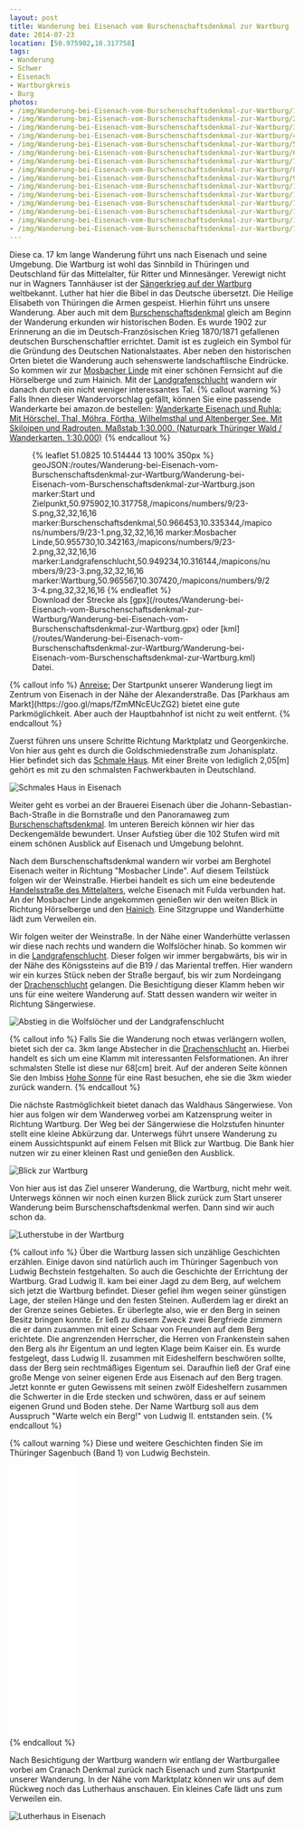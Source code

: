 ```yaml
---
layout: post
title: Wanderung bei Eisenach vom Burschenschaftsdenkmal zur Wartburg
date: 2014-07-23
location: [50.975902,10.317758]
tags:
- Wanderung
- Schwer
- Eisenach
- Wartburgkreis
- Burg
photos:
- /img/Wanderung-bei-Eisenach-vom-Burschenschaftsdenkmal-zur-Wartburg/1-schmalhaus-eisenach.jpg
- /img/Wanderung-bei-Eisenach-vom-Burschenschaftsdenkmal-zur-Wartburg/2-brauerei-eisenach.jpg
- /img/Wanderung-bei-Eisenach-vom-Burschenschaftsdenkmal-zur-Wartburg/3-burschenschaftsdenkmal.jpg
- /img/Wanderung-bei-Eisenach-vom-Burschenschaftsdenkmal-zur-Wartburg/4-im-burschenschaftsdenkmal.JPG
- /img/Wanderung-bei-Eisenach-vom-Burschenschaftsdenkmal-zur-Wartburg/5-abstieg-zur-landgrafenschlucht.jpg
- /img/Wanderung-bei-Eisenach-vom-Burschenschaftsdenkmal-zur-Wartburg/6-blick-nach-eisenach-vom-burschenschaftsdenkmal.jpg
- /img/Wanderung-bei-Eisenach-vom-Burschenschaftsdenkmal-zur-Wartburg/7-gasthaus-sängerwiese.jpg
- /img/Wanderung-bei-Eisenach-vom-Burschenschaftsdenkmal-zur-Wartburg/8-blick-zur-wartburg.jpg
- /img/Wanderung-bei-Eisenach-vom-Burschenschaftsdenkmal-zur-Wartburg/9-blick-zurück-zum-burschenschaftsdenkmal.JPG
- /img/Wanderung-bei-Eisenach-vom-Burschenschaftsdenkmal-zur-Wartburg/10-blick-zur-wartburg2.JPG
- /img/Wanderung-bei-Eisenach-vom-Burschenschaftsdenkmal-zur-Wartburg/11_wartburg1.JPG
- /img/Wanderung-bei-Eisenach-vom-Burschenschaftsdenkmal-zur-Wartburg/12_wartburg2.JPG
- /img/Wanderung-bei-Eisenach-vom-Burschenschaftsdenkmal-zur-Wartburg/13_wartburg3.JPG
- /img/Wanderung-bei-Eisenach-vom-Burschenschaftsdenkmal-zur-Wartburg/14_wartburg_lutherstube.JPG
- /img/Wanderung-bei-Eisenach-vom-Burschenschaftsdenkmal-zur-Wartburg/15-luther-haus-in-eisenach.jpg
---
```

Diese ca. 17 km lange Wanderung führt uns nach Eisenach und seine Umgebung. Die Wartburg ist wohl das Sinnbild in Thüringen und Deutschland für das Mittelalter, für Ritter und Minnesänger. Verewigt nicht nur in Wagners Tannhäuser ist der [Sängerkrieg auf der Wartburg](https://de.wikipedia.org/wiki/S%C3%A4ngerkrieg_auf_der_Wartburg) weltbekannt. Luther hat hier die Bibel in das Deutsche übersetzt. Die Heilige Elisabeth von Thüringen die Armen gespeist. Hierhin führt uns unsere Wanderung. Aber auch mit dem [Burschenschaftsdenkmal](https://de.wikipedia.org/wiki/Burschenschaftsdenkmal) gleich am Beginn der Wanderung erkunden wir historischen Boden. Es wurde 1902 zur Erinnerung an die im Deutsch-Französischen Krieg 1870/1871 gefallenen deutschen Burschenschaftler errichtet. Damit ist es zugleich ein Symbol für die Gründung des Deutschen Nationalstaates.
Aber neben den historischen Orten bietet die Wanderung auch sehenswerte landschaftlische Eindrücke. So kommen wir zur [Mosbacher Linde](http://www.thueringer-allgemeine.de/web/zgt/leben/detail/-/specific/Wanderer-schaetzen-Baumbestand-rund-um-Mosbacher-Linde-761796893) mit einer schönen Fernsicht auf die Hörselberge und zum Hainich. Mit der [Landgrafenschlucht](https://www.youtube.com/watch?v=9_TRa2XzjGc) wandern wir danach durch ein nicht weniger interessantes Tal.
{% callout warning %}
Falls Ihnen dieser Wandervorschlag gefällt, können Sie eine passende Wanderkarte bei amazon.de bestellen:
<a rel="nofollow" href="https://www.amazon.de/Wanderkarte-Eisenach-Ruhla-Wilhelmsthal-Wanderkarten/dp/386636301X/ref=as_li_ss_tl?ie=UTF8&qid=1515955699&sr=8-2&keywords=Wanderkarte+Eisenach&linkCode=ll1&tag=thueringergip-21&linkId=f7c64c2ff6bc867e0f883a2a6ba508ae
">Wanderkarte Eisenach und Ruhla: Mit Hörschel, Thal, Möhra, Förtha, Wilhelmsthal und Altenberger See. Mit Skiloipen und Radrouten. Maßstab 1:30.000. (Naturpark Thüringer Wald / Wanderkarten. 1:30.000)</a><img src="https://ir-de.amazon-adsystem.com/e/ir?t=thueringergip-21&l=as2&o=3&a=1472928918" width="1" height="1" border="0" alt="" style="border:none !important; margin:0px !important;" />
{% endcallout %}
<figure>
{% leaflet 51.0825 10.514444 13 100% 350px %}
geoJSON:/routes/Wanderung-bei-Eisenach-vom-Burschenschaftsdenkmal-zur-Wartburg/Wanderung-bei-Eisenach-vom-Burschenschaftsdenkmal-zur-Wartburg.json
marker:Start und Zielpunkt,50.975902,10.317758,/mapicons/numbers/9/23-S.png,32,32,16,16
marker:Burschenschaftsdenkmal,50.966453,10.335344,/mapicons/numbers/9/23-1.png,32,32,16,16
marker:Mosbacher Linde,50.955730,10.342163,/mapicons/numbers/9/23-2.png,32,32,16,16
marker:Landgrafenschlucht,50.949234,10.316144,/mapicons/numbers/9/23-3.png,32,32,16,16
marker:Wartburg,50.965567,10.307420,/mapicons/numbers/9/23-4.png,32,32,16,16
{% endleaflet %}

<figcaption>Download der Strecke als [gpx](/routes/Wanderung-bei-Eisenach-vom-Burschenschaftsdenkmal-zur-Wartburg/Wanderung-bei-Eisenach-vom-Burschenschaftsdenkmal-zur-Wartburg.gpx) oder [kml](/routes/Wanderung-bei-Eisenach-vom-Burschenschaftsdenkmal-zur-Wartburg/Wanderung-bei-Eisenach-vom-Burschenschaftsdenkmal-zur-Wartburg.kml) Datei.</figcaption></figure>
<!-- more -->
{% callout info %}
<u>Anreise:</u> Der Startpunkt unserer Wanderung liegt im Zentrum von Eisenach in der Nähe der Alexanderstraße. Das [Parkhaus am Markt](https://goo.gl/maps/fZmMNcEUcZG2) bietet eine gute Parkmöglichkeit. Aber auch der Hauptbahnhof ist nicht zu weit entfernt.
{% endcallout %}

Zuerst führen uns unsere Schritte Richtung Marktplatz und Georgenkirche. Von hier aus geht es durch die Goldschmiedenstraße zum Johanisplatz. Hier befindet sich das [Schmale Haus](https://de.wikipedia.org/wiki/Schmales_Haus_von_Eisenach). Mit einer Breite von lediglich 2,05[m] gehört es mit zu den schmalsten Fachwerkbauten in Deutschland.

![Schmales Haus in Eisenach](/img/Wanderung-bei-Eisenach-vom-Burschenschaftsdenkmal-zur-Wartburg/1-schmalhaus-eisenach.jpg "Schmales Haus in Eisenach")

Weiter geht es vorbei an der Brauerei Eisenach über die Johann-Sebastian-Bach-Straße in die Bornstraße und den Panoramaweg zum [Burschenschaftsdenkmal](https://www.thueringen.info/burschenschaftsdenkmal.html). Im unteren Bereich können wir hier das Deckengemälde bewundert. Unser Aufstieg über die 102 Stufen wird mit einem schönen Ausblick auf Eisenach und Umgebung belohnt.

Nach dem Burschenschaftsdenkmal wandern wir vorbei am Berghotel Eisenach weiter in Richtung "Mosbacher Linde". Auf diesem Teilstück folgen wir der Weinstraße. Hierbei handelt es sich um eine bedeutende [Handelsstraße des Mittelalters](http://www.via-regia.org/via_regia/geschichte/einzelthemen/thueringen/eisenach1.php#Anchor-Die-60950), welche Eisenach mit Fulda verbunden hat. An der Mosbacher Linde angekommen genießen wir den weiten Blick in Richtung Hörselberge und den [Hainich](https://www.thueringer-gipfel.de/tags/Hainich/). Eine Sitzgruppe und Wanderhütte lädt zum Verweilen ein.

Wir folgen weiter der Weinstraße. In der Nähe einer Wanderhütte verlassen wir diese nach rechts und wandern die Wolfslöcher hinab. So kommen wir in die [Landgrafenschlucht](http://geo.viaregia.org/testbed/index.pl?rm=obj&objid=1501). Dieser folgen wir immer bergabwärts, bis wir in der Nähe des Königssteins auf die B19 / das Mariental treffen. Hier wandern wir ein kurzes Stück neben der Straße bergauf, bis wir zum Nordeingang der [Drachenschlucht](http://www.eisenach.info/de/aktiv/wanderlust/drachenschlucht.html) gelangen. Die Besichtigung dieser Klamm heben wir uns für eine weitere Wanderung auf. Statt dessen wandern wir weiter in Richtung Sängerwiese.

![Abstieg in die Wolfslöcher und der Landgrafenschlucht](/img/Wanderung-bei-Eisenach-vom-Burschenschaftsdenkmal-zur-Wartburg/5-abstieg-zur-landgrafenschlucht.jpg "Abstieg in die Wolfslöcher und der Landgrafenschlucht")

{% callout info %}
Falls Sie die Wanderung noch etwas verlängern wollen, bietet sich der ca. 3km lange Abstecher in die [Drachenschlucht](https://www.youtube.com/watch?v=i-YsTKx7i1k) an. Hierbei handelt es sich um eine Klamm mit interessanten Felsformationen. An ihrer schmalsten Stelle ist diese nur 68[cm] breit. Auf der anderen Seite können Sie den Imbiss [Hohe Sonne](https://de.wikipedia.org/wiki/Hohe_Sonne) für eine Rast besuchen, ehe sie die 3km wieder zurück wandern.
{% endcallout %}

Die nächste Rastmöglichkeit bietet danach das Waldhaus Sängerwiese. Von hier aus folgen wir dem Wanderweg vorbei am Katzensprung weiter in Richtung Wartburg. Der Weg bei der Sängerwiese die Holzstufen hinunter stellt eine kleine Abkürzung dar. Unterwegs führt unsere Wanderung zu einem Aussichtspunkt auf einem Felsen mit Blick zur Wartbug. Die Bank hier nutzen wir zu einer kleinen Rast und genießen den Ausblick.

![Blick zur Wartburg](/img/Wanderung-bei-Eisenach-vom-Burschenschaftsdenkmal-zur-Wartburg/8-blick-zur-wartburg.jpg "Blick zur Wartburg")

Von hier aus ist das Ziel unserer Wanderung, die Wartburg, nicht mehr weit. Unterwegs können wir noch einen kurzen Blick zurück zum Start unserer Wanderung beim Burschenschaftsdenkmal werfen. Dann sind wir auch schon da.

![Lutherstube in der Wartburg](/img/Wanderung-bei-Eisenach-vom-Burschenschaftsdenkmal-zur-Wartburg/14_wartburg_lutherstube.JPG "Lutherstube in der Wartburg")

{% callout info %}
Über die Wartburg lassen sich unzählige Geschichten erzählen. Einige davon sind natürlich auch im Thüringer Sagenbuch von Ludwig Bechstein festgehalten. So auch die Geschichte der Errichtung der Wartburg. Grad Ludwig II. kam bei einer Jagd zu dem Berg, auf welchem sich jetzt die Wartburg befindet. Dieser gefiel ihm wegen seiner günstigen Lage, der steilen Hänge und den festen Steinen. Außerdem lag er direkt an der Grenze seines Gebietes. Er überlegte also, wie er den Berg in seinen Besitz bringen konnte. Er ließ zu diesem Zweck zwei Bergfriede zimmern die er dann zusammen mit einer Schaar von Freunden auf dem Berg erichtete. Die angrenzenden Herrscher, die Herren von Frankenstein sahen den Berg als ihr Eigentum an und legten Klage beim Kaiser ein. Es wurde festgelegt, dass Ludwig II. zusammen mit Eideshelfern beschwören sollte, dass der Berg sein rechtmäßiges Eigentum sei. Daraufhin ließ der Graf eine große Menge von seiner eigenen Erde aus Eisenach auf den Berg tragen. Jetzt konnte er guten Gewissens mit seinen zwölf Eideshelfern zusammen die Schwerter in die Erde stecken und schwören, dass er auf seinem eigenen Grund und Boden stehe. Der Name Wartburg soll aus dem Ausspruch "Warte welch ein Berg!" von Ludwig II. entstanden sein.
{% endcallout %}

{% callout warning %}
Diese und weitere Geschichten finden Sie im Thüringer Sagenbuch (Band 1) von Ludwig Bechstein.
<div class="container"><div class="col-sm-4"><iframe style="width:120px;height:240px;" marginwidth="0" marginheight="0" scrolling="no" frameborder="0" src="//ws-eu.amazon-adsystem.com/widgets/q?ServiceVersion=20070822&OneJS=1&Operation=GetAdHtml&MarketPlace=DE&source=ss&ref=as_ss_li_til&ad_type=product_link&tracking_id=thueringergip-21&marketplace=amazon&region=DE&placement=3936030073&asins=3936030073&linkId=4fa37756db8d5d29c33345231db58399&show_border=true&link_opens_in_new_window=true"></iframe></div><div class="col-sm-4"><iframe style="width:120px;height:240px;" marginwidth="0" marginheight="0" scrolling="no" frameborder="0" src="//ws-eu.amazon-adsystem.com/widgets/q?ServiceVersion=20070822&OneJS=1&Operation=GetAdHtml&MarketPlace=DE&source=ss&ref=as_ss_li_til&ad_type=product_link&tracking_id=thueringergip-21&marketplace=amazon&region=DE&placement=3936030081&asins=3936030081&linkId=486fdcb947b97084eed38446cbcd321f&show_border=true&link_opens_in_new_window=true"></iframe></div>
{% endcallout %}

Nach Besichtigung der Wartburg wandern wir entlang der Wartburgallee vorbei am Cranach Denkmal zurück nach Eisenach und zum Startpunkt unserer Wanderung. In der Nähe vom Marktplatz können wir uns auf dem Rückweg noch das Lutherhaus anschauen. Ein kleines Cafe lädt uns zum Verweilen ein.

![Lutherhaus in Eisenach](/img/Wanderung-bei-Eisenach-vom-Burschenschaftsdenkmal-zur-Wartburg/15-luther-haus-in-eisenach.jpg "Lutherhaus in Eisenach")

